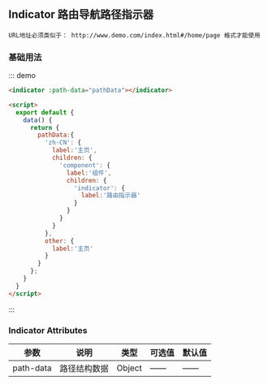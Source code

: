 <script>
  export default {
    data() {
      return {
        pathData:{
          'zh-CN': { 
            label:'主页',
            children: {
              'component': {
                label:'组件',
                children: {
                  'indicator': {
                    label:'路由指示器'
                  }
                }
              }
            }
          },
          other: {
            label:'主页'
          }
        }
      };
    }
  }
</script>

## Indicator 路由导航路径指示器
```
URL地址必须类似于： http://www.demo.com/index.html#/home/page 格式才能使用
```

### 基础用法

::: demo
```html
<indicator :path-data="pathData"></indicator>

<script>
  export default {
    data() {
      return {
        pathData:{
          'zh-CN': { 
            label:'主页',
            children: {
              'component': {
                label:'组件',
                children: {
                  'indicator': {
                    label:'路由指示器'
                  }
                }
              }
            }
          },
          other: {
            label:'主页'
          }
        }
      };
    }
  }
</script>
```
:::


### Indicator Attributes

| 参数          | 说明            | 类型            | 可选值                 | 默认值   |
|-------------  |---------------- |---------------- |---------------------- |-------- |
|  path-data  |  路径结构数据      |   Object    |         ——        |     ——  |

 